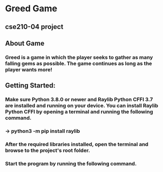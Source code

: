 # Greed Game 
## cse210-04 project

## About Game
### Greed is a game in which the player seeks to gather as many falling gems as possible. The game continues as long as the player wants more!

## Getting Started:
### Make sure Python 3.8.0 or newer and Raylib Python CFFI 3.7 are installed and running on your device. You can install Raylib Python CFFI by opening a terminal and running the following command. 
### -> python3 -m pip install raylib
### After the required libraries installed, open the terminal and browse to the project's root folder. 
### Start the program by running the following command.
